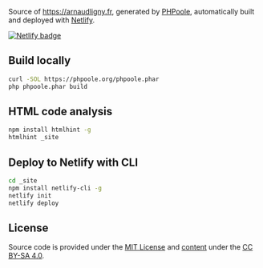 Source of https://arnaudligny.fr, generated by [PHPoole](https://phpoole.org), automatically built and deployed with [Netlify](https://www.netlify.com).

[![Netlify badge](https://www.netlify.com/img/global/badges/netlify-light.svg)](https://www.netlify.com)

## Build locally
```bash
curl -SOL https://phpoole.org/phpoole.phar
php phpoole.phar build
```

## HTML code analysis
```bash
npm install htmlhint -g
htmlhint _site
```

## Deploy to Netlify with CLI
```bash
cd _site
npm install netlify-cli -g
netlify init
netlify deploy
```

## License

Source code is provided under the [MIT License](LICENSE) and [content](content) under the [CC BY-SA 4.0](https://creativecommons.org/licenses/by-sa/4.0/).
